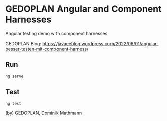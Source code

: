# GEDOPLAN Angular and Component Harnesses

Angular testing demo with component harnesses

GEDOPLAN Blog: https://javaeeblog.wordpress.com/2022/06/01/angular-besser-testen-mit-component-harness/

## Run
```ng serve```

## Test
```ng test```

(by) GEDOPLAN, Dominik Mathmann
